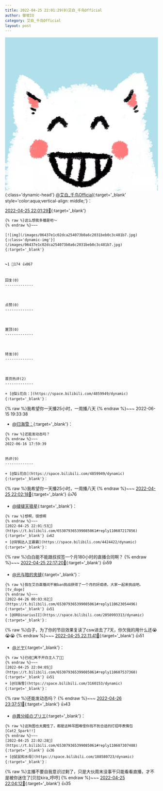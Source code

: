 ```yaml
---
title: 2022-04-25 22:01:29(0)艾白_千鸟Official
author: 御坂IO
category: 艾白_千鸟Official
layout: post
---
```


![img](/images/9ae8b9445fd0665cc014d9080156a45271be73c6.jpg){:class='dynamic-head'}
[@艾白_千鸟Official](https://space.bilibili.com/334537711/dynamic){:target='_blank' style='color:aqua;vertical-align: middle;'}：

[2022-04-25 22:01:29🔗](https://t.bilibili.com/653079365399085061){:target='_blank'}

~~~
{% raw %}这么想我多播是吧～
{% endraw %}~~~

[![img](/images/06437e1c02dca254073b0a6c2031beb0c3c481b7.jpg){:class='dynamic-img'}](/images/06437e1c02dca254073b0a6c2031beb0c3c481b7.jpg){:target='_blank'}


↪️1 💬174 👍867


回复(0)
-------------



点赞(0)
-------------



置顶(0)
-------------



转发(0)
-------------



首页热评(2)
-------------

+ [@梨i花白：](https://space.bilibili.com/4859949/dynamic){:target='_blank'}：
~~~
{% raw %}我希望你一天播25小时，一周播八天
{% endraw %}~~~
2022-06-15 19:33:38
+ [@归海雪：](https://space.bilibili.com/3160153/dynamic){:target='_blank'}：
~~~
{% raw %}还能发动态吗？
{% endraw %}~~~
2022-06-16 17:59:39


热评(9)
-------------

+ [@梨i花白](https://space.bilibili.com/4859949/dynamic){:target='_blank'}：
~~~
{% raw %}我希望你一天播25小时，一周播八天
{% endraw %}~~~
[2022-04-25 22:02:18🔗](https://t.bilibili.com/653079365399085061#reply110607235152){:target='_blank'} 👍76
+ [@啵啵天狼星](https://space.bilibili.com/13435014/dynamic){:target='_blank'}：
~~~
{% raw %}想啊，很想啊
{% endraw %}~~~
[2022-04-25 22:01:53🔗](https://t.bilibili.com/653079365399085061#reply110607217856){:target='_blank'} 👍62
+ [@背锅达人王霸霸](https://space.bilibili.com/4424422/dynamic){:target='_blank'}：
~~~
{% raw %}白白能不能跟叔叔签一个月180小时的直播合同啊？
{% endraw %}~~~
[2022-04-25 22:17:20🔗](https://t.bilibili.com/653079365399085061#reply110609169728){:target='_blank'} 👍59
+ [@光与暗的夹缝](https://space.bilibili.com/3569233/dynamic){:target='_blank'}：
~~~
{% raw %}我在艾白直播间不被ban挑战获得了一个月的好成绩，大家一起来挑战吧。[tv_doge]
{% endraw %}~~~
[2022-04-26 00:03:02🔗](https://t.bilibili.com/653079365399085061#reply110623054496){:target='_blank'} 👍51
+ [@ORDinariusII](https://space.bilibili.com/2050993313/dynamic){:target='_blank'}：
~~~
{% raw %}白子，为了你的节目效果复读了csw进去了7天，你欠我的用什么还😭😭😭
{% endraw %}~~~
[2022-04-25 22:11:41🔗](https://t.bilibili.com/653079365399085061#reply110608590016){:target='_blank'} 👍51
+ [@ドヤ](https://space.bilibili.com/85226031/dynamic){:target='_blank'}：
~~~
{% raw %}已经🥺离不开白主人了🥵🥵
{% endraw %}~~~
[2022-04-25 22:04:05🔗](https://t.bilibili.com/653079365399085061#reply110607537360){:target='_blank'} 👍51
+ [@归海雪](https://space.bilibili.com/3160153/dynamic){:target='_blank'}：
~~~
{% raw %}还能发动态吗？
{% endraw %}~~~
[2022-04-26 23:37:51🔗](https://t.bilibili.com/653079365399085061#reply110737587888){:target='_blank'} 👍43
+ [@異分岐のプリエ](https://space.bilibili.com/1056997306/dynamic){:target='_blank'}：
~~~
{% raw %}这狗图也太魔性了，都是这种吊图难怪你找不到合适的打招呼表情包[Cat2_Spark!!]
{% endraw %}~~~
[2022-04-25 22:02:28🔗](https://t.bilibili.com/653079365399085061#reply110607307488){:target='_blank'} 👍36
+ [@鼠鼠和水母](https://space.bilibili.com/188580723/dynamic){:target='_blank'}：
~~~
{% raw %}主播不要自我意识过剩了，只是大伙周末没事干只能看看直播，才不是被你迷住了[贝拉kira_哼哼]
{% endraw %}~~~
[2022-04-25 22:04:12🔗](https://t.bilibili.com/653079365399085061#reply110607473440){:target='_blank'} 👍35


